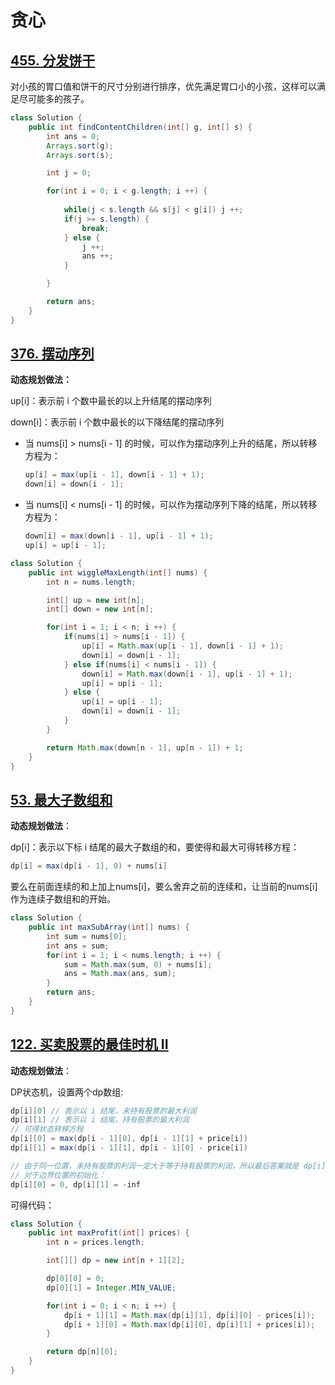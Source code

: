 # 贪心

## [455. 分发饼干](https://leetcode.cn/problems/assign-cookies/)

对小孩的胃口值和饼干的尺寸分别进行排序，优先满足胃口小的小孩，这样可以满足尽可能多的孩子。

```java
class Solution {
    public int findContentChildren(int[] g, int[] s) {
        int ans = 0;
        Arrays.sort(g);
        Arrays.sort(s);

        int j = 0;

        for(int i = 0; i < g.length; i ++) {
            
            while(j < s.length && s[j] < g[i]) j ++;
            if(j >= s.length) {
                break;
            } else {
                j ++;
                ans ++;
            }

        }

        return ans;
    }
}
```

## [376. 摆动序列](https://leetcode.cn/problems/wiggle-subsequence/)

**动态规划做法：**

up[i]：表示前 i 个数中最长的以上升结尾的摆动序列

down[i]：表示前 i 个数中最长的以下降结尾的摆动序列

+ 当 nums[i] > nums[i - 1] 的时候，可以作为摆动序列上升的结尾，所以转移方程为：

  ```java
  up[i] = max(up[i - 1], down[i - 1] + 1);
  down[i] = down[i - 1];
  ```

+ 当 nums[i] < nums[i - 1] 的时候，可以作为摆动序列下降的结尾，所以转移方程为：

  ```java
  down[i] = max(down[i - 1], up[i - 1] + 1);
  up[i] = up[i - 1];
  ```

```java
class Solution {
    public int wiggleMaxLength(int[] nums) {
        int n = nums.length;

        int[] up = new int[n];
        int[] down = new int[n];

        for(int i = 1; i < n; i ++) {
            if(nums[i] > nums[i - 1]) {
                up[i] = Math.max(up[i - 1], down[i - 1] + 1);
                down[i] = down[i - 1];
            } else if(nums[i] < nums[i - 1]) {
                down[i] = Math.max(down[i - 1], up[i - 1] + 1);
                up[i] = up[i - 1];
            } else {
                up[i] = up[i - 1];
                down[i] = down[i - 1];
            }
        }

        return Math.max(down[n - 1], up[n - 1]) + 1;
    }
}
```

## [53. 最大子数组和](https://leetcode.cn/problems/maximum-subarray/)

**动态规划做法**：

dp[i]：表示以下标 i 结尾的最大子数组的和，要使得和最大可得转移方程：

```java
dp[i] = max(dp[i - 1], 0) + nums[i]
```

要么在前面连续的和上加上nums[i]，要么舍弃之前的连续和，让当前的nums[i]作为连续子数组和的开始。

```java
class Solution {
    public int maxSubArray(int[] nums) {
        int sum = nums[0];
        int ans = sum;
        for(int i = 1; i < nums.length; i ++) {
            sum = Math.max(sum, 0) + nums[i];
            ans = Math.max(ans, sum);
        }
        return ans;
    } 
}
```

## [122. 买卖股票的最佳时机 II](https://leetcode.cn/problems/best-time-to-buy-and-sell-stock-ii/)

**动态规划做法**：

DP状态机，设置两个dp数组:

```java
dp[i][0] // 表示以 i 结尾，未持有股票的最大利润
dp[i][1] // 表示以 i 结尾，持有股票的最大利润
// 可得状态转移方程
dp[i][0] = max(dp[i - 1][0], dp[i - 1][1] + price[i])
dp[i][1] = max(dp[i - 1][1], dp[i - 1][0] - price[i])

// 由于同一位置，未持有股票的利润一定大于等于持有股票的利润，所以最后答案就是 dp[i][0]
// 对于边界位置的初始化：
dp[i][0] = 0, dp[i][1] = -inf
```

可得代码：

```java
class Solution {
    public int maxProfit(int[] prices) {
        int n = prices.length;

        int[][] dp = new int[n + 1][2];

        dp[0][0] = 0;
        dp[0][1] = Integer.MIN_VALUE;

        for(int i = 0; i < n; i ++) {
            dp[i + 1][1] = Math.max(dp[i][1], dp[i][0] - prices[i]);
            dp[i + 1][0] = Math.max(dp[i][0], dp[i][1] + prices[i]);
        }

        return dp[n][0];
    }
}
```


